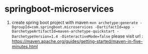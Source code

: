 # springboot-microservices
1. create spring boot project with maven
``` mvn archetype:generate -DgroupId=com.springboot.microservices -DartifactId=app -DarchetypeArtifactId=maven-archetype-quickstart -DarchetypeVersion=1.4 -DinteractiveMode=false ```
please visit url : https://maven.apache.org/guides/getting-started/maven-in-five-minutes.html

